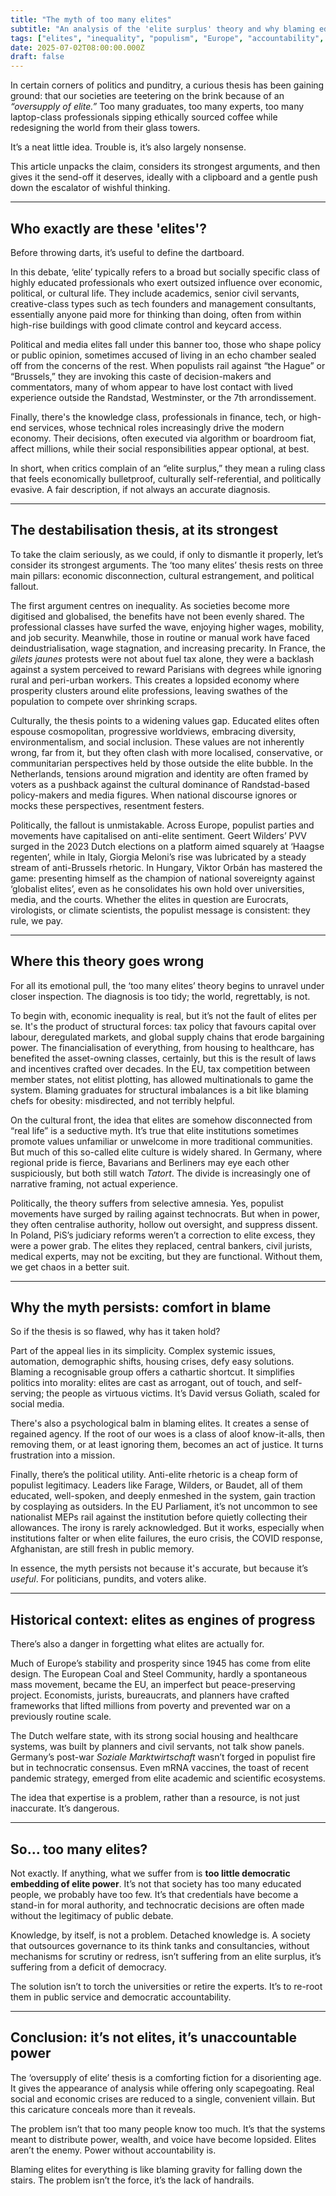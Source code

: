 ```yaml
---
title: "The myth of too many elites"
subtitle: "An analysis of the 'elite surplus' theory and why blaming educated professionals for societal decay misses the real causes, from structural inequality to democratic drift."
tags: ["elites", "inequality", "populism", "Europe", "accountability", "politics"]
date: 2025-07-02T08:00:00.000Z
draft: false
---
```


In certain corners of politics and punditry, a curious thesis has been gaining ground: that our societies are teetering on the brink because of an *“oversupply of elite.”* Too many graduates, too many experts, too many laptop-class professionals sipping ethically sourced coffee while redesigning the world from their glass towers.

It’s a neat little idea. Trouble is, it’s also largely nonsense.

This article unpacks the claim, considers its strongest arguments, and then gives it the send-off it deserves, ideally with a clipboard and a gentle push down the escalator of wishful thinking.

---

## Who exactly are these 'elites'?

Before throwing darts, it’s useful to define the dartboard.

In this debate, ‘elite’ typically refers to a broad but socially specific class of highly educated professionals who exert outsized influence over economic, political, or cultural life. They include academics, senior civil servants, creative-class types such as tech founders and management consultants, essentially anyone paid more for thinking than doing, often from within high-rise buildings with good climate control and keycard access.

Political and media elites fall under this banner too, those who shape policy or public opinion, sometimes accused of living in an echo chamber sealed off from the concerns of the rest. When populists rail against “the Hague” or “Brussels,” they are invoking this caste of decision-makers and commentators, many of whom appear to have lost contact with lived experience outside the Randstad, Westminster, or the 7th arrondissement.

Finally, there's the knowledge class, professionals in finance, tech, or high-end services, whose technical roles increasingly drive the modern economy. Their decisions, often executed via algorithm or boardroom fiat, affect millions, while their social responsibilities appear optional, at best.

In short, when critics complain of an “elite surplus,” they mean a ruling class that feels economically bulletproof, culturally self-referential, and politically evasive. A fair description, if not always an accurate diagnosis.

---

## The destabilisation thesis, at its strongest

To take the claim seriously, as we could, if only to dismantle it properly, let’s consider its strongest arguments. The ‘too many elites’ thesis rests on three main pillars: economic disconnection, cultural estrangement, and political fallout.

The first argument centres on inequality. As societies become more digitised and globalised, the benefits have not been evenly shared. The professional classes have surfed the wave, enjoying higher wages, mobility, and job security. Meanwhile, those in routine or manual work have faced deindustrialisation, wage stagnation, and increasing precarity. In France, the *gilets jaunes* protests were not about fuel tax alone, they were a backlash against a system perceived to reward Parisians with degrees while ignoring rural and peri-urban workers. This creates a lopsided economy where prosperity clusters around elite professions, leaving swathes of the population to compete over shrinking scraps.

Culturally, the thesis points to a widening values gap. Educated elites often espouse cosmopolitan, progressive worldviews, embracing diversity, environmentalism, and social inclusion. These values are not inherently wrong, far from it, but they often clash with more localised, conservative, or communitarian perspectives held by those outside the elite bubble. In the Netherlands, tensions around migration and identity are often framed by voters as a pushback against the cultural dominance of Randstad-based policy-makers and media figures. When national discourse ignores or mocks these perspectives, resentment festers.

Politically, the fallout is unmistakable. Across Europe, populist parties and movements have capitalised on anti-elite sentiment. Geert Wilders’ PVV surged in the 2023 Dutch elections on a platform aimed squarely at ‘Haagse regenten’, while in Italy, Giorgia Meloni’s rise was lubricated by a steady stream of anti-Brussels rhetoric. In Hungary, Viktor Orbán has mastered the game: presenting himself as the champion of national sovereignty against ‘globalist elites’, even as he consolidates his own hold over universities, media, and the courts. Whether the elites in question are Eurocrats, virologists, or climate scientists, the populist message is consistent: they rule, we pay.

---

## Where this theory goes wrong

For all its emotional pull, the ‘too many elites’ theory begins to unravel under closer inspection. The diagnosis is too tidy; the world, regrettably, is not.

To begin with, economic inequality is real, but it’s not the fault of elites per se. It's the product of structural forces: tax policy that favours capital over labour, deregulated markets, and global supply chains that erode bargaining power. The financialisation of everything, from housing to healthcare, has benefited the asset-owning classes, certainly, but this is the result of laws and incentives crafted over decades. In the EU, tax competition between member states, not elitist plotting, has allowed multinationals to game the system. Blaming graduates for structural imbalances is a bit like blaming chefs for obesity: misdirected, and not terribly helpful.

On the cultural front, the idea that elites are somehow disconnected from “real life” is a seductive myth. It’s true that elite institutions sometimes promote values unfamiliar or unwelcome in more traditional communities. But much of this so-called elite culture is widely shared. In Germany, where regional pride is fierce, Bavarians and Berliners may eye each other suspiciously, but both still watch *Tatort*. The divide is increasingly one of narrative framing, not actual experience.

Politically, the theory suffers from selective amnesia. Yes, populist movements have surged by railing against technocrats. But when in power, they often centralise authority, hollow out oversight, and suppress dissent. In Poland, PiS’s judiciary reforms weren’t a correction to elite excess, they were a power grab. The elites they replaced, central bankers, civil jurists, medical experts, may not be exciting, but they are functional. Without them, we get chaos in a better suit.

---

## Why the myth persists: comfort in blame

So if the thesis is so flawed, why has it taken hold?

Part of the appeal lies in its simplicity. Complex systemic issues, automation, demographic shifts, housing crises, defy easy solutions. Blaming a recognisable group offers a cathartic shortcut. It simplifies politics into morality: elites are cast as arrogant, out of touch, and self-serving; the people as virtuous victims. It’s David versus Goliath, scaled for social media.

There's also a psychological balm in blaming elites. It creates a sense of regained agency. If the root of our woes is a class of aloof know-it-alls, then removing them, or at least ignoring them, becomes an act of justice. It turns frustration into a mission.

Finally, there’s the political utility. Anti-elite rhetoric is a cheap form of populist legitimacy. Leaders like Farage, Wilders, or Baudet, all of them educated, well-spoken, and deeply enmeshed in the system, gain traction by cosplaying as outsiders. In the EU Parliament, it’s not uncommon to see nationalist MEPs rail against the institution before quietly collecting their allowances. The irony is rarely acknowledged. But it works, especially when institutions falter or when elite failures, the euro crisis, the COVID response, Afghanistan, are still fresh in public memory.

In essence, the myth persists not because it's accurate, but because it’s *useful*. For politicians, pundits, and voters alike.

---

## Historical context: elites as engines of progress

There’s also a danger in forgetting what elites are actually for.

Much of Europe’s stability and prosperity since 1945 has come from elite design. The European Coal and Steel Community, hardly a spontaneous mass movement, became the EU, an imperfect but peace-preserving project. Economists, jurists, bureaucrats, and planners have crafted frameworks that lifted millions from poverty and prevented war on a previously routine scale.

The Dutch welfare state, with its strong social housing and healthcare systems, was built by planners and civil servants, not talk show panels. Germany’s post-war *Soziale Marktwirtschaft* wasn’t forged in populist fire but in technocratic consensus. Even mRNA vaccines, the toast of recent pandemic strategy, emerged from elite academic and scientific ecosystems.

The idea that expertise is a problem, rather than a resource, is not just inaccurate. It’s dangerous.

---

## So… too many elites?

Not exactly. If anything, what we suffer from is **too little democratic embedding of elite power**. It’s not that society has too many educated people, we probably have too few. It’s that credentials have become a stand-in for moral authority, and technocratic decisions are often made without the legitimacy of public debate.

Knowledge, by itself, is not a problem. Detached knowledge is. A society that outsources governance to its think tanks and consultancies, without mechanisms for scrutiny or redress, isn’t suffering from an elite surplus, it’s suffering from a deficit of democracy.

The solution isn’t to torch the universities or retire the experts. It’s to re-root them in public service and democratic accountability.

---

## Conclusion: it’s not elites, it’s unaccountable power

The ‘oversupply of elite’ thesis is a comforting fiction for a disorienting age. It gives the appearance of analysis while offering only scapegoating. Real social and economic crises are reduced to a single, convenient villain. But this caricature conceals more than it reveals.

The problem isn’t that too many people know too much. It’s that the systems meant to distribute power, wealth, and voice have become lopsided. Elites aren’t the enemy. Power without accountability is.

Blaming elites for everything is like blaming gravity for falling down the stairs. The problem isn’t the force, it’s the lack of handrails.

